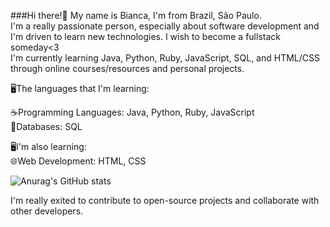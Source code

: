 ###Hi there!👋 My name is Bianca, I'm from Brazil, São Paulo.</br>
I'm a really passionate person, especially about software development and I'm driven to learn new technologies. I wish to become a fullstack someday<3 <br>
I'm currently learning Java, Python, Ruby, JavaScript, SQL, and HTML/CSS through online courses/resources and personal projects.

🖥️The languages that I'm learning:</br>

☕Programming Languages: Java, Python, Ruby, JavaScript</br>
📓Databases: SQL</br>


🖥️I'm also learning:</br>
🌐Web Development: HTML, CSS</br>
<!--[![Anurag's GitHub stats](https://github-readme-stats.vercel.app/api?username=MazzettoBea)](https://github.com/anuraghazra/github-readme-stats)-->
![Anurag's GitHub stats](https://github-readme-stats.vercel.app/api?username=mazzettobea&show_icons=true&theme=omni)

I'm really exited to contribute to open-source projects and collaborate with other developers. 
